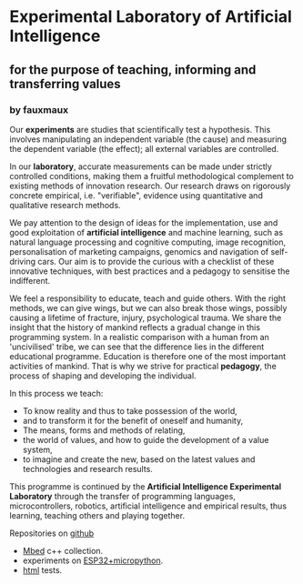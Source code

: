 # Experimental Laboratory of Artificial Intelligence
[//]: # (## www.elai.hu)
## for the purpose of teaching, informing and transferring values
### by fauxmaux

[//]: # (This may be the most platform independent comment)
[comment]: <> (This is a comment too, it will not be included)

<!--
You can use the [editor on GitHub](https://github.com/fauxmaux/fauxmaux.github.io/edit/main/README.md) to maintain and preview the content for your website in Markdown files.

Whenever you commit to this repository, GitHub Pages will run [Jekyll](https://jekyllrb.com/) to rebuild the pages in your site, from the content in your Markdown files.

### Markdown

Markdown is a lightweight and easy-to-use syntax for styling your writing. It includes conventions for

```markdown
Syntax highlighted code block

# Header 1
## Header 2
### Header 3

- Bulleted
- List

1. Numbered
2. List

**Bold** and _Italic_ and `Code` text

[Link](url) and ![Image](src)
```

For more details see [GitHub Flavored Markdown](https://guides.github.com/features/mastering-markdown/).

### Jekyll Themes

Your Pages site will use the layout and styles from the Jekyll theme you have selected in your [repository settings](https://github.com/fauxmaux/fauxmaux.github.io/settings/pages). The name of this theme is saved in the Jekyll `_config.yml` configuration file.

### Support or Contact

Having trouble with Pages? Check out our [documentation](https://docs.github.com/categories/github-pages-basics/) or [contact support](https://support.github.com/contact) and we’ll help you sort it out.
-->

Our **experiments** are studies that scientifically test a hypothesis. This involves manipulating an independent variable (the cause) and measuring the dependent variable (the effect); all external variables are controlled.

In our **laboratory**, accurate measurements can be made under strictly controlled conditions, making them a fruitful methodological complement to existing methods of innovation research.  Our research draws on rigorously concrete empirical, i.e. "verifiable", evidence using quantitative and qualitative research methods.

We pay attention to the design of ideas for the implementation, use and good exploitation of **artificial intelligence** and machine learning, such as natural language processing and cognitive computing, image recognition, personalisation of marketing campaigns, genomics and navigation of self-driving cars. Our aim is to provide the curious with a checklist of these innovative techniques, with best practices and a pedagogy to sensitise the indifferent.

We feel a responsibility to educate, teach and guide others. With the right methods, we can give wings, but we can also break those wings, possibly causing a lifetime of fracture, injury, psychological trauma. We share the insight that the history of mankind reflects a gradual change in this programming system. In a realistic comparison with a human from an 'uncivilised' tribe, we can see that the difference lies in the different educational programme. Education is therefore one of the most important activities of mankind. That is why we strive for practical **pedagogy**, the process of shaping and developing the individual.

In this process we teach:
- To know reality and thus to take possession of the world,
- and to transform it for the benefit of oneself and humanity,
- The means, forms and methods of relating,
- the world of values, and how to guide the development of a value system,
- to imagine and create the new, based on the latest values and technologies and research results.

This programme is continued by the **Artificial Intelligence Experimental Laboratory** through the transfer of programming languages, microcontrollers, robotics, artificial intelligence and empirical results, thus learning, teaching others and playing together.

Repositories on [github](https://github.com/fauxmaux/fauxmaux.github.io)
- [Mbed](https://github.com/fauxmaux/fauxmaux.github.io/tree/main/Mbed) c++ collection.
- experiments on [ESP32+micropython](https://github.com/fauxmaux/fauxmaux.github.io/tree/main/micropython_ESP32).
- [html](https://github.com/fauxmaux/fauxmaux.github.io/tree/main/html_tests) tests.
